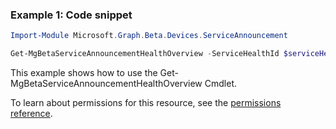 ### Example 1: Code snippet

```powershellImport-Module Microsoft.Graph.Beta.Devices.ServiceAnnouncement

Get-MgBetaServiceAnnouncementHealthOverview -ServiceHealthId $serviceHealthId
```
This example shows how to use the Get-MgBetaServiceAnnouncementHealthOverview Cmdlet.
To learn about permissions for this resource, see the [permissions reference](/graph/permissions-reference).

